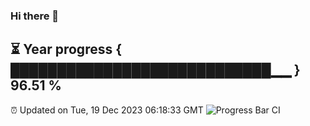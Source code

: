 ### Hi there 👋
⏳ Year progress { ████████████████████████████▁▁ } 96.51 %
---
⏰ Updated on Tue, 19 Dec 2023 06:18:33 GMT
![Progress Bar CI](https://github.com/liununu/liununu/workflows/Progress%20Bar%20CI/badge.svg)
